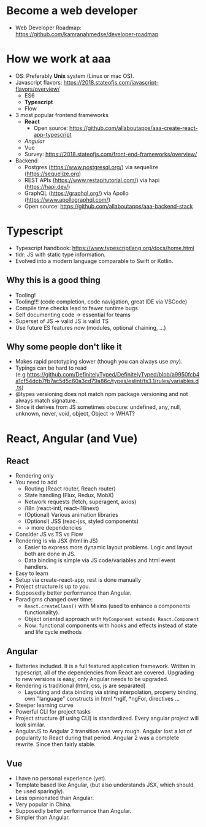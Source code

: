 # Become a web developer
* Web Developer Roadmap: https://github.com/kamranahmedse/developer-roadmap

# How we work at aaa
* OS: Preferably **Unix** system (Linux or mac OS).
* Javascript flavors: https://2018.stateofjs.com/javascript-flavors/overview/
    * ES6
    * **Typescript**
    * Flow
* 3 most popular frontend frameworks
    * **React**
        * Open source: https://github.com/allaboutapps/aaa-create-react-app-typescript
    * *Angular*
    * Vue
    * Survey: https://2018.stateofjs.com/front-end-frameworks/overview/
* Backend
    * Postgres (https://www.postgresql.org/) via sequelize (https://sequelize.org)
    * REST APIs (https://www.restapitutorial.com/) via hapi (https://hapi.dev/)
    * GraphQL (https://graphql.org/) via Apollo (https://www.apollographql.com/)
    * Open source: https://github.com/allaboutapps/aaa-backend-stack

# Typescript
* Typescript handbook: https://www.typescriptlang.org/docs/home.html
* tldr: JS with static type information.
* Evolved into a modern language comparable to Swift or Kotlin.

## Why this is a good thing
* Tooling!
* Tooling!!! (code completion, code navigation, great IDE via VSCode)
* Compile time checks lead to fewer runtime bugs
* Self documenting code &rarr; essential for teams
* Superset of JS &rarr; valid JS is valid TS
* Use future ES features now (modules, optional chaining, ...)

## Why some people don't like it
* Makes rapid prototyping slower (though you can always use *any*).
* Typings can be hard to read (e.g.https://github.com/DefinitelyTyped/DefinitelyTyped/blob/a9950fcb4a1cf54dcb7fb7ac5d5c60a3cd79a86c/types/eslint/ts3.1/rules/variables.d.ts)
* @types versioning does not match npm package versioning and not always match signature.
* Since it derives from JS sometimes obscure: undefined, any, null, unknown, never, void, object, Object &rarr; WHAT?

# React, Angular (and Vue)

## React
* Rendering only
* You need to add
    * Routing (React router, Reach router)
    * State handling (Flux, Redux, MobX)
    * Network requests (fetch, superagent, axios)
    * i18n (react-intl, react-i18next)
    * (Optional) Various animation libraries
    * (Optionsl) JSS (reac-jss, styled components)
    * &rarr; more dependencies  
* Consider JS vs TS vs Flow
* Rendering is via JSX (html in JS)
    * Easier to express more dynamic layout problems. Logic and layout both are done in JS.
    * Data binding is simple via JS code/variables and html event handlers.
* Easy to learn
* Setup via create-react-app, rest is done manually
* Project structure is up to you.
* Supposedly better performance than Angular.
* Paradigms changed over time:
    * ```React.createClass()``` with Mixins (used to enhance a components functionality).
    * Object oriented approach with ```MyComponent extends React.Component```
    * Now: functional components with hooks and effects instead of state and life cycle methods

## Angular
* Batteries included. It is a full featured application framework. Written in typescript, all of the dependencies from React are covered.
Upgrading to new versions is easy, only Angular needs to be upgraded.
* Rendering is traditional (html, css, js are separated)
    * Layouting and data binding via string interpolation, property binding, own "language" constructs in html *ngIf, *ngFor, directives ...
* Steeper learning curve
* Powerful CLI for project tasks
* Project structure (if using CLI) is standardized. Every angular project will look similar.
* AngularJS to Angular 2 transition was very rough. Angular lost a lot of popularity to React during that period. 
Angular 2 was a complete rewrite. Since then fairly stable.

## Vue
* I have no personal experience (yet).
* Template based like Angular, (but also understands JSX, which should be used sparingly).
* Less opinionated than Angular.
* Very popular in China.
* Supposedly better performance than Angular.
* Simpler than Angular.






    
